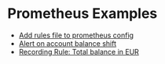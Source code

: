 # Prometheus Examples

* [Add rules file to prometheus config](Add-Rules-File-to-Prometheus-Config.md)
* [Alert on account balance shift](Alert-on-Account-Balance-Shift.md)
* [Recording Rule: Total balance in EUR](Recording-Rule-Total-Balance-in-EUR.md)
